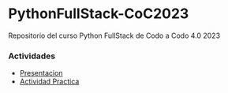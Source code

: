 # PythonFullStack-CoC2023
Repositorio del curso Python FullStack de Codo a Codo 4.0 2023

### Actividades 
- [Presentacion](https://gabygramajo.github.io/PythonFullStack-CoC2023/presentacion/)
- [Actividad Practica](https://gabygramajo.github.io/PythonFullStack-CoC2023/1_AP/)